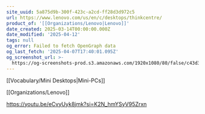 ```yaml
---
site_uuid: 5a875d9b-300f-423c-a2cd-ff28d3d972c5
url: https://www.lenovo.com/us/en/c/desktops/thinkcentre/
product_of: '[[Organizations/Lenovo|Lenovo]]'
date_created: 2025-03-14T00:00:00.000Z
date_modified: '2025-04-12'
tags: null
og_error: Failed to fetch OpenGraph data
og_last_fetch: '2025-04-07T17:40:01.095Z'
og_screenshot_url: >-
  https://og-screenshots-prod.s3.amazonaws.com/1920x1080/80/false/c43d380231d0a3952c81bf159e16320ba38723fb83531c0218d71c86d540e2e1.jpeg
---
```
































[[Vocabulary/Mini Desktops|Mini-PCs]]

[[Organizations/Lenovo]]

https://youtu.be/eCvyUyk8jmk?si=K2N_hmYSyV95Zrxn